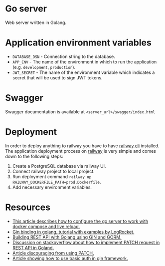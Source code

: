 # Go server

Web server written in Golang.

# Application environment variables

- `DATABASE_DSN` - Connection string to the database.
- `APP_ENV` - The name of the environment in which to run the application (e.g. `development`, `production`).
- `JWT_SECRET` - The name of the environment variable which indicates a secret that will be used to sign JWT tokens.

# Swagger

Swagger documentation is available at `<server_url>/swagger/index.html`

# Deployment

In order to deploy anything to railway you have to have [railway cli](https://docs.railway.app/develop/cli) installed. The application deployment process on [railway](https://railway.app/) is very simple and comes down to the following steps:

1. Create a PostgreSQL database via railway UI.
2. Connect railway project to local project.
3. Run deployment command `railway up RAILWAY_DOCKERFILE_PATH=prod.Dockerfile`.
4. Add necessary environment variables.

# Resources

- [This article describes how to configure the go server to work with docker compose and live reload.](https://firehydrant.com/blog/develop-a-go-app-with-docker-compose/)
- [Gin binding in golang, tutorial with examples by LogRocket.](https://blog.logrocket.com/gin-binding-in-go-a-tutorial-with-examples/)
- [Building REST API with Golang using GIN and GORM.](https://blog.logrocket.com/how-to-build-a-rest-api-with-golang-using-gin-and-gorm/)
- [Discussion on stackoverflow about how to implement PATCH request in REST API in Goland.](https://stackoverflow.com/questions/38206479/golang-rest-patch-and-building-an-update-query)
- [Article discouraging from using PATCH.](https://williamdurand.fr/2014/02/14/please-dont-patch-like-that/)
- [Article showing how to use basic auth in gin framework.](https://jonathanmh.com/go-gin-http-basic-auth/)
